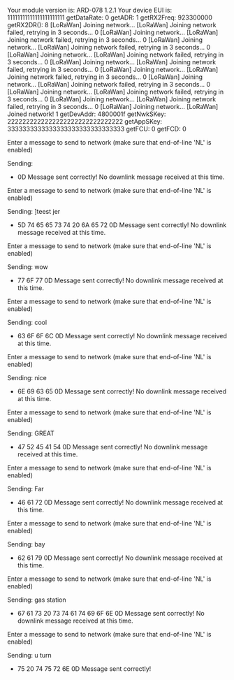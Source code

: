 Your module version is: ARD-078 1.2.1
Your device EUI is: 11111111111111111111111
getDataRate: 0
getADR: 1
getRX2Freq: 923300000
getRX2DR(): 8
[LoRaWan] Joining network...
[LoRaWan] Joining network failed, retrying in 3 seconds... 0
[LoRaWan] Joining network...
[LoRaWan] Joining network failed, retrying in 3 seconds... 0
[LoRaWan] Joining network...
[LoRaWan] Joining network failed, retrying in 3 seconds... 0
[LoRaWan] Joining network...
[LoRaWan] Joining network failed, retrying in 3 seconds... 0
[LoRaWan] Joining network...
[LoRaWan] Joining network failed, retrying in 3 seconds... 0
[LoRaWan] Joining network...
[LoRaWan] Joining network failed, retrying in 3 seconds... 0
[LoRaWan] Joining network...
[LoRaWan] Joining network failed, retrying in 3 seconds... 0
[LoRaWan] Joining network...
[LoRaWan] Joining network failed, retrying in 3 seconds... 0
[LoRaWan] Joining network...
[LoRaWan] Joining network failed, retrying in 3 seconds... 0
[LoRaWan] Joining network...
[LoRaWan] Joined network! 1
getDevAddr: 4800001f
getNwkSKey: 2222222222222222222222222222222
getAppSKey: 3333333333333333333333333333333
getFCU: 0
getFCD: 0

Enter a message to send to network
(make sure that end-of-line 'NL' is enabled)

Sending: 
 - 0D 
Message sent correctly!
No downlink message received at this time.

Enter a message to send to network
(make sure that end-of-line 'NL' is enabled)

Sending: ]teest jer
 - 5D 74 65 65 73 74 20 6A 65 72 0D 
Message sent correctly!
No downlink message received at this time.

Enter a message to send to network
(make sure that end-of-line 'NL' is enabled)

Sending: wow
 - 77 6F 77 0D 
Message sent correctly!
No downlink message received at this time.

Enter a message to send to network
(make sure that end-of-line 'NL' is enabled)

Sending: cool
 - 63 6F 6F 6C 0D 
Message sent correctly!
No downlink message received at this time.

Enter a message to send to network
(make sure that end-of-line 'NL' is enabled)

Sending: nice
 - 6E 69 63 65 0D 
Message sent correctly!
No downlink message received at this time.

Enter a message to send to network
(make sure that end-of-line 'NL' is enabled)

Sending: GREAT
 - 47 52 45 41 54 0D 
Message sent correctly!
No downlink message received at this time.

Enter a message to send to network
(make sure that end-of-line 'NL' is enabled)

Sending: Far
 - 46 61 72 0D 
Message sent correctly!
No downlink message received at this time.

Enter a message to send to network
(make sure that end-of-line 'NL' is enabled)

Sending: bay
 - 62 61 79 0D 
Message sent correctly!
No downlink message received at this time.

Enter a message to send to network
(make sure that end-of-line 'NL' is enabled)

Sending: gas station
 - 67 61 73 20 73 74 61 74 69 6F 6E 0D 
Message sent correctly!
No downlink message received at this time.

Enter a message to send to network
(make sure that end-of-line 'NL' is enabled)

Sending: u turn
 - 75 20 74 75 72 6E 0D 
Message sent correctly!

